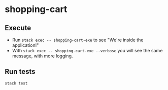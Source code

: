 # shopping-cart

## Execute  

* Run `stack exec -- shopping-cart-exe` to see "We're inside the application!"
* With `stack exec -- shopping-cart-exe --verbose` you will see the same message, with more logging.

## Run tests

`stack test`
